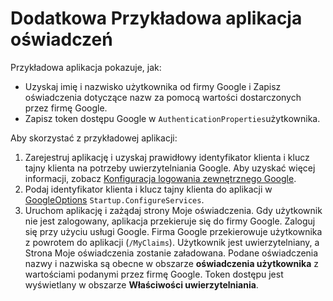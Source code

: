 # <a name="additional-claims-sample-app"></a>Dodatkowa Przykładowa aplikacja oświadczeń

Przykładowa aplikacja pokazuje, jak:

* Uzyskaj imię i nazwisko użytkownika od firmy Google i Zapisz oświadczenia dotyczące nazw za pomocą wartości dostarczonych przez firmę Google.
* Zapisz token dostępu Google w `AuthenticationProperties`użytkownika.

Aby skorzystać z przykładowej aplikacji:

1. Zarejestruj aplikację i uzyskaj prawidłowy identyfikator klienta i klucz tajny klienta na potrzeby uwierzytelniania Google. Aby uzyskać więcej informacji, zobacz [Konfiguracja logowania zewnętrznego Google](https://docs.microsoft.com/aspnet/core/security/authentication/social/google-logins).
1. Podaj identyfikator klienta i klucz tajny klienta do aplikacji w [GoogleOptions](https://docs.microsoft.com/dotnet/api/microsoft.aspnetcore.authentication.google.googleoptions) `Startup.ConfigureServices`.
1. Uruchom aplikację i zażądaj strony Moje oświadczenia. Gdy użytkownik nie jest zalogowany, aplikacja przekieruje się do firmy Google. Zaloguj się przy użyciu usługi Google. Firma Google przekierowuje użytkownika z powrotem do aplikacji (`/MyClaims`). Użytkownik jest uwierzytelniany, a Strona Moje oświadczenia zostanie załadowana. Podane oświadczenia nazwy i nazwiska są obecne w obszarze **oświadczenia użytkownika** z wartościami podanymi przez firmę Google. Token dostępu jest wyświetlany w obszarze **Właściwości uwierzytelniania**.
